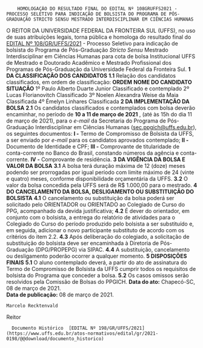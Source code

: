         HOMOLOGAÇÃO DO RESULTADO FINAL DO EDITAL Nº 108GRUFFS2021 - PROCESSO SELETIVO PARA INDICAÇÃO DE BOLSISTA DO PROGRAMA DE PÓS-GRADUAÇÃO STRICTO SENSU MESTRADO INTERDISCIPLINAR EM CIÊNCIAS HUMANAS  

 O REITOR DA UNIVERSIDADE FEDERAL DA FRONTEIRA SUL (UFFS), no uso de suas atribuições legais, torna pública e homologa do resultado final do [EDITAL Nº 108/GR/UFFS/2021](https://www.uffs.edu.br/atos-normativos/edital/gr/2021-0108) - Processo Seletivo para indicação de bolsista do Programa de Pós-Graduação *Stricto Sensu*  Mestrado Interdisciplinar em Ciências Humanas para cota de bolsa Institucional UFFS de Mestrado e Doutorado Acadêmico e Mestrado Profissional dos Programas de Pós-Graduação da Universidade Federal da Fronteira Sul.  **1 DA CLASSIFICAÇÃO DOS CANDIDATOS** **1.1**  Relação dos candidatos classificados, em ordem de classificação:     **ORDEM**   **NOME DO CANDIDATO**   **SITUAÇÃO**     1º   Paulo Alberto Duarte Junior   Classificado e contemplado     2º   Lucas Florianovitch   Classificado     3º   Noelen Alexandra Weise da Maia   Classificada     4º   Émelyn Linhares   Classificada      **2 DA IMPLEMENTAÇÃO DA BOLSA** **2.1**  Os candidatos classificados e contemplados com bolsa deverão encaminhar, no período de  **10 a 11 de março de 2021** , (até às 15h do dia 11 de março de 2021), para o *e-mail*  da Secretaria do Programa de Pós-Graduação Interdisciplinar em Ciências Humanas (sec.ppgich@uffs.edu.br), os seguintes documentos: **I -**  Termo de Compromisso de Bolsista da UFFS, a ser enviado por *e-mail*  para os candidatos aprovados contemplado; **II -**  Documento de Identidade e CPF; **III -**  Comprovante de titularidade de conta-corrente no Banco do Brasil, constando números da agência e conta-corrente. **IV -**  Comprovante de residência.  **3 DA VIGÊNCIA DA BOLSA E VALOR DA BOLSA** **3.1**  A bolsa terá duração máxima de 12 (doze) meses podendo ser prorrogadas por igual período com limite máximo de 24 (vinte e quatro) meses, conforme disponibilidade orçamentária da UFFS. **3.2**  O valor da bolsa concedida pela UFFS será de R$ 1.000,00 para o mestrado.  **4 DO CANCELAMENTO DA BOLSA, DESLIGAMENTO OU SUBSTITUIÇÃO DO BOLSISTA** **4.1**  O cancelamento ou substituição da bolsa poderá ser solicitado pelo ORIENTADOR ou ORIENTADO ao Colegiado de Curso do PPG, acompanhado da devida justificativa; **4.2**  É dever do orientador, em conjunto com o bolsista, a entrega do relatório de atividades para o Colegiado do Curso do período produzido pelo bolsista a ser substituído e, em seguida, adicionar o novo participante substituto de acordo com os critérios do item 2.2. **4.3**  Após deliberação do colegiado, a solicitação de substituição do bolsista deve ser encaminhada à Diretoria de Pós-Graduação (DPG/PROPEPG) via SIPAC. **4.4**  A substituição, cancelamento ou desligamento poderão ocorrer a qualquer momento.  **5 DISPOSIÇÕES FINAIS** **5.1**  O aluno contemplado deverá, a partir do ato de assinatura do Termo de Compromisso de Bolsista da UFFS cumprir todos os requisitos de bolsista do Programa que conceder a bolsa. **5.2**  Os casos omissos serão resolvidos pela Comissão de Bolsas do PPGICH.      **Data do ato:** Chapecó-SC, 08 de março de 2021.   
 **Data de publicação:**  08 de março de 2021. 

    Marcelo Recktenvald   
 Reitor 

      Documento Histórico  [EDITAL Nº 198/GR/UFFS/2021](https://www.uffs.edu.br/atos-normativos/edital/gr/2021-0198/@@download/documento_historico)     
      